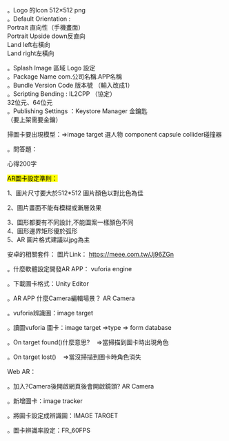 。Logo 的Icon 512×512 png  
。Default Orientation :  
Portrait 直向性（手機畫面）  
Portrait Upside down反直向  
Land left右橫向  
Land right左橫向  

。Splash Image 區域 Logo 設定  
。Package Name com.公司名稱.APP名稱  
。Bundle Version Code 版本號 （輸入改成1）  
。Scripting Bending : IL2CPP （協定）  
32位元、64位元  
。Publishing Settings ：Keystore Manager 金鑰匙  
（要上架需要金鑰）

掃圖卡要出現模型：=>image target 選人物 component capsule collider碰撞器



。問答題：

心得200字

<mark>AR圖卡設定準則：</mark>

1、圖片尺寸要大於512*512  圖片顏色以對比色為佳  

2、圖片畫面不能有模糊或漸層效果  

3、圖形都要有不同設計,不能圖案一樣顏色不同  
4、圖形邊界矩形優於弧形  
5、AR 圖片格式建議以jpg為主  

安卓的相關套件：
圖片Link： https://meee.com.tw/Jj96ZGn

。什麼軟體設定開發AR APP： vuforia engine

。下載圖卡格式：Unity Editor

。AR APP 什麼Camera編輯場景？ AR Camera 

。vuforia辨識圖：image target

。讀圖vuforia 圖卡：image target =>type => form database

。On target found()什麼意思?    =>當掃描到圖卡時出現角色

。On target lost()    =>當沒掃描到圖卡時角色消失



Web AR：

。加入?Camera後開啟網頁後會開啟鏡頭? AR Camera

。新增圖卡：image tracker

。將圖卡設定成辨識圖：IMAGE TARGET

。圖卡辨識率設定：FR_60FPS





































